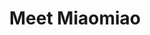 ---
layout: post
title: "Meet Miaomiao"
image: "mmm.png"
url: "http://www.meetmiaomiao.com"
alt: Meet miaomiao screenshot
tags: ["all", "web"]
---